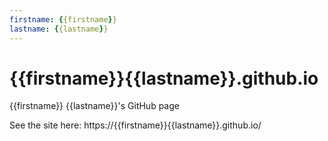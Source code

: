 ```yaml
---
firstname: {{firstname}}
lastname: {{lastname}}
---
```


# {{firstname}}{{lastname}}.github.io
{{firstname}} {{lastname}}'s GitHub page

See the site here:  https://{{firstname}}{{lastname}}.github.io/


